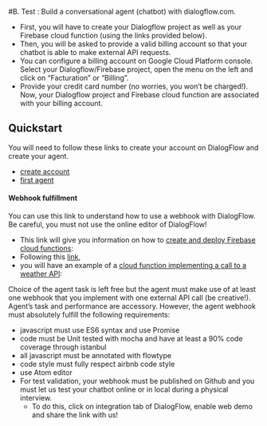 
#B. Test :
Build a conversational agent (chatbot) with dialogflow.com.
- First, you will have to create your Dialogflow project as well as your Firebase cloud function (using the links provided below). 
- Then, you will be asked to provide a valid billing account so that your chatbot is able to make external API requests.
- You can configure a billing account on Google Cloud Platform console. Select your Dialogflow/Firebase project, open the menu on the left and click on “Facturation” or “Billing”.
- Provide your credit card number (no worries, you won’t be charged!). Now, your Dialogflow project and Firebase cloud function are associated with your billing account.

## Quickstart
You will need to follow these links to create your account on DialogFlow and create your agent.
   - [create account](https://dialogflow.com/docs/getting-started/create-account)
   - [first agent](https://dialogflow.com/docs/getting-started/first-agent)
   
#### Webhook fulfillment
You can use this link to understand how to use a webhook with DialogFlow.
Be careful, you must not use the online editor of DialogFlow!

- This link will give you information on how to [create and deploy Firebase cloud functions](https://dialogflow.com/docs/getting-started/integrate-services-actions-on-google):
- Following this [link](https://firebase.google.com/docs/functions/get-started), 
- you will have an example of a [cloud function implementing a call to a weather API](https://github.com/dialogflow/fulfillment-weather-nodejs/blob/master/functions/index.js):

Choice of the agent task is left free but the agent must make use of at least one webhook that you implement with one external API call (be creative!). 
Agent’s task and performance are accessory.
However, the agent webhook must absolutely fulfill the following requirements:

* javascript must use ES6 syntax and use Promise
* code must be Unit tested with mocha and have at least a 90% code coverage through istanbul
* all javascript must be annotated with flowtype
* code style must fully respect airbnb code style
* use Atom editor
* For test validation, your webhook must be published on Github and you must let us test your chatbot online or in local during a physical interview. 
     - To do this, click on integration tab of DialogFlow, enable web demo and share the link with us!